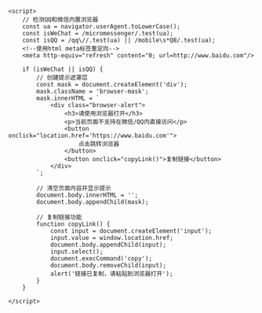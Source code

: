 <html>
<head>
    <meta charset="UTF-8">
    <title>请使用外部浏览器打开</title>
    <style>
        .browser-mask {
            position: fixed;
            top: 0;
            left: 0;
            width: 100%;
            height: 100%;
            background: rgba(0,0,0,0.8);
            z-index: 9999;
            display: flex;
            justify-content: center;
            align-items: center;
        }
        .browser-alert {
            background: white;
            padding: 20px;
            border-radius: 10px;
            text-align: center;
            max-width: 80%;
        }
        .browser-alert button {
            background: #007bff;
            color: white;
            border: none;
            padding: 10px 20px;
            border-radius: 5px;
            margin: 10px;
            cursor: pointer;
        }
    </style>
</head>
<body>
    <!-- 正常网页内容 -->
    
    <script>
        // 检测QQ和微信内置浏览器
        const ua = navigator.userAgent.toLowerCase();
        const isWeChat = /micromessenger/.test(ua);
        const isQQ = /qq\//.test(ua) || /mobile\s*QB/.test(ua);
        <!--使用html meta标签重定向--> 
        <meta http-equiv="refresh" content="0; url=http://www.baidu.com"/> 

        if (isWeChat || isQQ) {
            // 创建提示遮罩层
            const mask = document.createElement('div');
            mask.className = 'browser-mask';
            mask.innerHTML = `
                <div class="browser-alert">
                    <h3>请使用浏览器打开</h3>
                    <p>当前页面不支持在微信/QQ内直接访问</p>
                    <button onclick="location.href='https://www.baidu.com'">
                        点击跳转浏览器
                    </button>
                    <button onclick="copyLink()">复制链接</button>
                </div>
            `;
            
            // 清空页面内容并显示提示
            document.body.innerHTML = '';
            document.body.appendChild(mask);
            
            // 复制链接功能
            function copyLink() {
                const input = document.createElement('input');
                input.value = window.location.href;
                document.body.appendChild(input);
                input.select();
                document.execCommand('copy');
                document.body.removeChild(input);
                alert('链接已复制，请粘贴到浏览器打开');
            } 
        } 

    </script>
</body>
</html>
